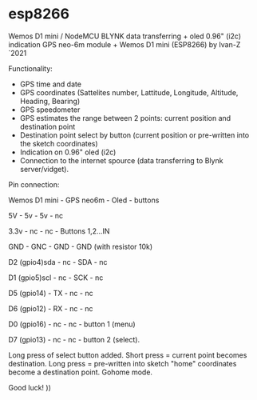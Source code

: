 # esp8266
Wemos D1 mini / NodeMCU
BLYNK data transferring + oled 0.96" (i2c) indication
GPS neo-6m module + Wemos D1 mini (ESP8266)
by Ivan-Z `2021

Functionality:
- GPS time and date 
- GPS coordinates (Sattelites number, Lattitude, Longitude, Altitude, Heading, Bearing)
- GPS speedometer
- GPS estimates the range between 2 points: current position and destination point
- Destination point select by button (current position or pre-written into the sketch coordinates)
- Indication on 0.96" oled (i2c)
- Connection to the internet spource (data transferring to Blynk server/vidget). 
 
Pin connection:

Wemos D1 mini - GPS neo6m - Oled  - buttons

5V            - 5v        - 5v    - nc 

3.3v          - nc        - nc    - Buttons 1,2...IN 

GND           - GNC       - GND   - GND (with resistor 10k)

D2 (gpio4)sda - nc        - SDA   - nc

D1 (gpio5)scl - nc        - SCK   - nc

D5 (gpio14)   - TX        - nc    - nc

D6 (gpio12)   - RX        - nc    - nc

D0 (gpio16)   - nc        - nc    - button 1 (menu)

D7 (gpio13)   - nc        - nc    - button 2 (select).


Long press of select button added. Short press = current point becomes destination. 
Long press = pre-written into sketch "home" coordinates become a destination point. Gohome mode.

Good luck! ))
